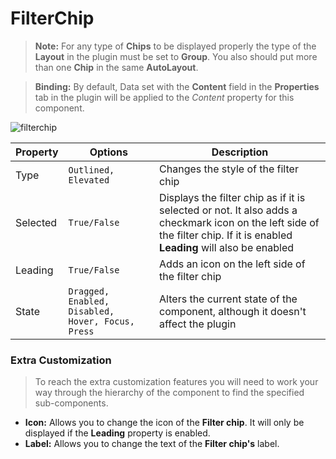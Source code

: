 # FilterChip

> **Note:** For any type of **Chips** to be displayed properly the type of the **Layout** in the plugin must be set to **Group**. You also should put more than one **Chip** in the same **AutoLayout**.

> **Binding:** By default, Data set with the **Content** field in the **Properties** tab in the plugin will be applied to the *Content* property for this component.

![filterchip](./images/filterchip.png)

| Property | Options                                           | Description                                                  |
| -------- | ------------------------------------------------- | ------------------------------------------------------------ |
| Type     | `Outlined, Elevated`                              | Changes the style of the filter chip                         |
| Selected | `True/False`                                      | Displays the filter chip as if it is selected or not. It also adds a checkmark icon on the left side of the filter chip. If it is enabled **Leading** will also be enabled |
| Leading  | `True/False`                                      | Adds an icon on the left side of the filter chip             |
| State    | `Dragged, Enabled, Disabled, Hover, Focus, Press` | Alters the current state of the component, although it doesn't affect the plugin |

### Extra Customization

> To reach the extra customization features you will need to work your way through the hierarchy of the component to find the specified sub-components.  

- **Icon:** Allows you to change the icon of the **Filter chip**. It will only be displayed if  the **Leading** property is enabled.
- **Label:** Allows you to change the text of the **Filter chip's** label.